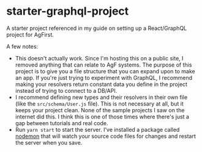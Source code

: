 # starter-graphql-project

A starter project referenced in my guide on setting up a React/GraphQL project for AgFirst.

A few notes:

* This doesn't actually work. Since I'm hosting this on a public site, I removed anything that can relate to AgF systems. The purpose of this project is to give you a file structure that you can expand upon to make an app. If you're just trying to experiment with GraphQL, I recommend making your resolvers return constant data you define in the project instead of trying to connect to a DB/API.
* I recommend defining new types and their resolvers in their own file (like the `src/schema/User.js` file). This is not necessary at all, but it keeps your project clean. None of the sample projects I saw on the internet did this. I think this is one of those times where there's just a gap between tutorials and real code.
* Run `yarn start` to start the server. I've installed a package called [nodemon](https://www.npmjs.com/package/nodemon) that will watch your source code files for changes and restart the server when you save.
